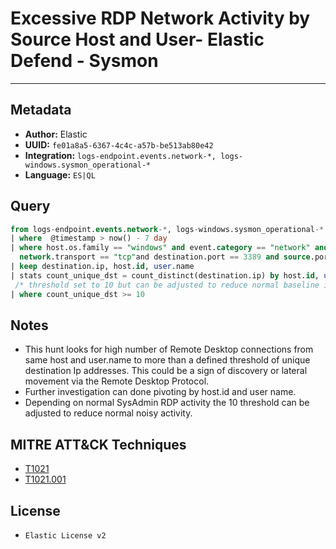 # Excessive RDP Network Activity by Source Host and User- Elastic Defend - Sysmon

---

## Metadata

- **Author:** Elastic
- **UUID:** `fe01a8a5-6367-4c4c-a57b-be513ab80e42`
- **Integration:** `logs-endpoint.events.network-*, logs-windows.sysmon_operational-*`
- **Language:** `ES|QL`

## Query

```sql
from logs-endpoint.events.network-*, logs-windows.sysmon_operational-* 
| where  @timestamp > now() - 7 day 
| where host.os.family == "windows" and event.category == "network" and network.direction == "egress" and 
  network.transport == "tcp"and destination.port == 3389 and source.port >= 49152 
| keep destination.ip, host.id, user.name
| stats count_unique_dst = count_distinct(destination.ip) by host.id, user.name
 /* threshold set to 10 but can be adjusted to reduce normal baseline in your env */
| where count_unique_dst >= 10
```

## Notes

- This hunt looks for high number of Remote Desktop connections from same host and user.name to more than a defined threshold of unique destination Ip addresses. This could be a sign of discovery or lateral movement via the Remote Desktop Protocol.
- Further investigation can done pivoting by host.id and user name.
- Depending on normal SysAdmin RDP activity the 10 threshold can be adjusted to reduce normal noisy activity.
## MITRE ATT&CK Techniques

- [T1021](https://attack.mitre.org/techniques/T1021)
- [T1021.001](https://attack.mitre.org/techniques/T1021/001)

## License

- `Elastic License v2`
